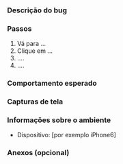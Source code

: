 <!-- 
    nome: Relatório de bug
    sobre: Relatório de melhoria do aplicativo
    título: "Bugfix: name_name_issue"
    labels: ''
    designados: '' 
-->

### **Descrição do bug**
<!-- Descrição do bug de uma maneira clara -->

### **Passos**
<!-- Etapas para reproduzir o bug -->
1. Vá para ...
2. Clique em ...
3. ....
4. ....

### **Comportamento esperado**
<!-- Comportamento esperado após a correção -->

### **Capturas de tela**
<!-- Imagens do bug para melhor reprodução -->

### **Informações sobre o ambiente**
- Dispositivo: [por exemplo iPhone6]

### **Anexos (opcional)**
<!-- Adicione algum recurso visual ou contexto para entender melhor o recurso desejado -->